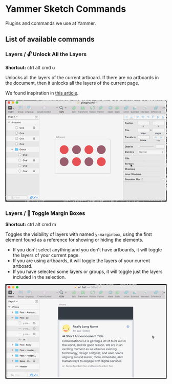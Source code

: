 # Yammer Sketch Commands
Plugins and commands we use at Yammer.

## List of available commands

### Layers / 🔓 Unlock All the Layers
**Shortcut:** ctrl alt cmd u

Unlocks all the layers of the current artboard. If there are no artboards in the document, then it unlocks all the layers of the current page. 

We found inspiration in [this article](https://blog.truthlabs.com/sketch-plugin-unlock-all-layers-1ff9252f0689#.layqla2bc). 

![Unlock](doc/assets/unlock.gif)

### Layers / 👏 Toggle Margin Boxes
**Shortcut:** ctrl alt cmd m

Toggles the visibility of layers with named ```y-marginbox```, using the first element found as a reference for showing or hiding the elements. 

- If you don't select anything and you don't have artboards, it will toggle the layers of your current page. 
- If you are using artboards, it will toggle the layers of your current artboard.
- If you have selected some layers or groups, it will toggle just the layers included in the selection.

![Unlock](doc/assets/marginbox.gif)

